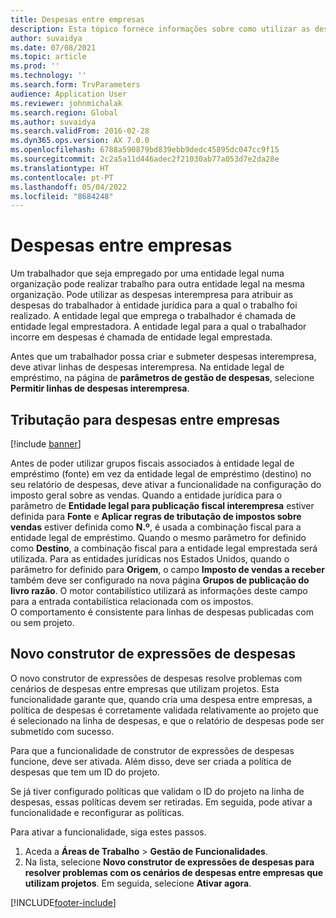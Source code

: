 ```yaml
---
title: Despesas entre empresas
description: Esta tópico fornece informações sobre como utilizar as despesas interempresa para atribuir as despesas de um trabalhador à entidade jurídica para a qual o trabalho foi realizado.
author: suvaidya
ms.date: 07/08/2021
ms.topic: article
ms.prod: ''
ms.technology: ''
ms.search.form: TrvParameters
audience: Application User
ms.reviewer: johnmichalak
ms.search.region: Global
ms.author: suvaidya
ms.search.validFrom: 2016-02-28
ms.dyn365.ops.version: AX 7.0.0
ms.openlocfilehash: 6788a590879bd839ebb9dedc45895dc047cc9f15
ms.sourcegitcommit: 2c2a5a11d446adec2f21030ab77a053d7e2da28e
ms.translationtype: HT
ms.contentlocale: pt-PT
ms.lasthandoff: 05/04/2022
ms.locfileid: "8684248"
---
```

# <a name="intercompany-expenses"></a>Despesas entre empresas

Um trabalhador que seja empregado por uma entidade legal numa organização pode realizar trabalho para outra entidade legal na mesma organização. Pode utilizar as despesas interempresa para atribuir as despesas do trabalhador à entidade jurídica para a qual o trabalho foi realizado. A entidade legal que emprega o trabalhador é chamada de entidade legal emprestadora. A entidade legal para a qual o trabalhador incorre em despesas é chamada de entidade legal emprestada. 

Antes que um trabalhador possa criar e submeter despesas interempresa, deve ativar linhas de despesas interempresa. Na entidade legal de empréstimo, na página de **parâmetros de gestão de despesas**, selecione **Permitir linhas de despesas interempresa**. 

## <a name="tax-posting-for-intercompany-expenses"></a>Tributação para despesas entre empresas

[!include [banner](../includes/banner.md)]

Antes de poder utilizar grupos fiscais associados à entidade legal de empréstimo (fonte) em vez da entidade legal de empréstimo (destino) no seu relatório de despesas, deve ativar a funcionalidade na configuração do imposto geral sobre as vendas. Quando a entidade jurídica para o parâmetro de **Entidade legal para publicação fiscal interempresa** estiver definida para **Fonte** e **Aplicar regras de tributação de impostos sobre vendas** estiver definida como **N.º**, é usada a combinação fiscal para a entidade legal de empréstimo. Quando o mesmo parâmetro for definido como **Destino**, a combinação fiscal para a entidade legal emprestada será utilizada. Para as entidades jurídicas nos Estados Unidos, quando o parâmetro for definido para **Origem**, o campo **Imposto de vendas a receber** também deve ser configurado na nova página **Grupos de publicação do livro razão**. O motor contabilístico utilizará as informações deste campo para a entrada contabilística relacionada com os impostos.   
O comportamento é consistente para linhas de despesas publicadas com ou sem projeto.  

## <a name="new-expense-expression-builder"></a>Novo construtor de expressões de despesas

O novo construtor de expressões de despesas resolve problemas com cenários de despesas entre empresas que utilizam projetos. Esta funcionalidade garante que, quando cria uma despesa entre empresas, a política de despesas é corretamente validada relativamente ao projeto que é selecionado na linha de despesas, e que o relatório de despesas pode ser submetido com sucesso.

Para que a funcionalidade de construtor de expressões de despesas funcione, deve ser ativada. Além disso, deve ser criada a política de despesas que tem um ID do projeto.

Se já tiver configurado políticas que validam o ID do projeto na linha de despesas, essas políticas devem ser retiradas. Em seguida, pode ativar a funcionalidade e reconfigurar as políticas.

Para ativar a funcionalidade, siga estes passos.

1. Aceda a **Áreas de Trabalho** \> **Gestão de Funcionalidades**.
2. Na lista, selecione **Novo construtor de expressões de despesas para resolver problemas com os cenários de despesas entre empresas que utilizam projetos**. Em seguida, selecione **Ativar agora**.

[!INCLUDE[footer-include](../includes/footer-banner.md)]
